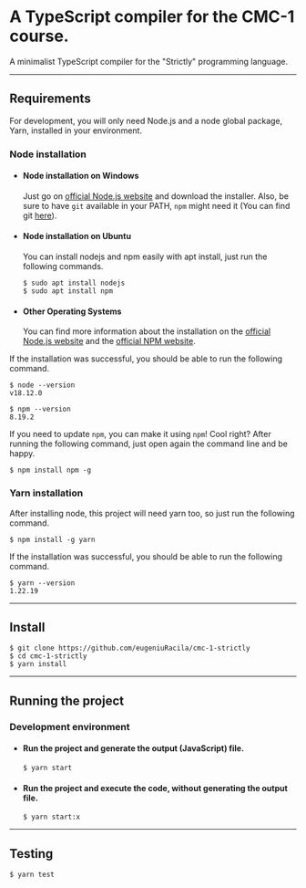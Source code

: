 # A TypeScript compiler for the CMC-1 course.

A minimalist TypeScript compiler for the "Strictly" programming language.

---

## Requirements

For development, you will only need Node.js and a node global package, Yarn, installed in your environment.

### Node installation

- #### Node installation on Windows

  Just go on [official Node.js website](https://nodejs.org/) and download the installer.
  Also, be sure to have `git` available in your PATH, `npm` might need it (You can find git [here](https://git-scm.com/)).

- #### Node installation on Ubuntu

  You can install nodejs and npm easily with apt install, just run the following commands.

      $ sudo apt install nodejs
      $ sudo apt install npm

- #### Other Operating Systems
  You can find more information about the installation on the [official Node.js website](https://nodejs.org/) and the [official NPM website](https://npmjs.org/).

If the installation was successful, you should be able to run the following command.

    $ node --version
    v18.12.0

    $ npm --version
    8.19.2

If you need to update `npm`, you can make it using `npm`! Cool right? After running the following command, just open again the command line and be happy.

    $ npm install npm -g

### Yarn installation

After installing node, this project will need yarn too, so just run the following command.

    $ npm install -g yarn

If the installation was successful, you should be able to run the following command.

    $ yarn --version
    1.22.19

---

## Install

    $ git clone https://github.com/eugeniuRacila/cmc-1-strictly
    $ cd cmc-1-strictly
    $ yarn install

---

## Running the project

### Development environment

- #### Run the project and generate the output (JavaScript) file.

      $ yarn start

- #### Run the project and execute the code, without generating the output file.

      $ yarn start:x

---

## Testing

    $ yarn test
